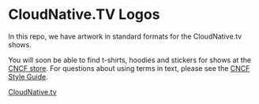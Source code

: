 # CloudNative.TV Logos

In this repo, we have artwork in standard formats for the CloudNative.tv shows.

You will soon be able to find t-shirts, hoodies and stickers for shows at the [CNCF store](https://store.cncf.io/). For questions about using terms in text, please see the [CNCF Style Guide](https://github.com/cncf/foundation/blob/master/style-guide.md).

[CloudNative.tv](cloudnativetv/cloud-native-tv-logo.svg)


